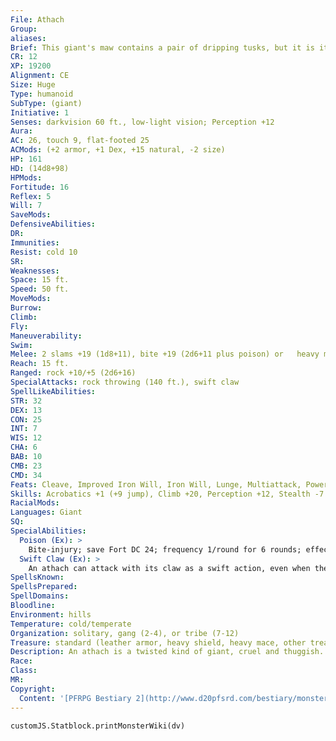 ```yaml
---
File: Athach
Group: 
aliases: 
Brief: This giant's maw contains a pair of dripping tusks, but it is its gangly third arm that makes its appearance truly bizarre.
CR: 12
XP: 19200
Alignment: CE
Size: Huge
Type: humanoid
SubType: (giant)
Initiative: 1
Senses: darkvision 60 ft., low-light vision; Perception +12
Aura: 
AC: 26, touch 9, flat-footed 25
ACMods: (+2 armor, +1 Dex, +15 natural, -2 size)
HP: 161
HD: (14d8+98)
HPMods: 
Fortitude: 16
Reflex: 5
Will: 7
SaveMods: 
DefensiveAbilities: 
DR: 
Immunities: 
Resist: cold 10
SR: 
Weaknesses: 
Space: 15 ft.
Speed: 50 ft.
MoveMods: 
Burrow: 
Climb: 
Fly: 
Maneuverability: 
Swim: 
Melee: 2 slams +19 (1d8+11), bite +19 (2d6+11 plus poison) or   heavy mace +19/+14 (3d6+11), bite +17 (2d6+5 plus poison)
Reach: 15 ft.
Ranged: rock +10/+5 (2d6+16)
SpecialAttacks: rock throwing (140 ft.), swift claw
SpellLikeAbilities: 
STR: 32
DEX: 13
CON: 25
INT: 7
WIS: 12
CHA: 6
BAB: 10
CMB: 23
CMD: 34
Feats: Cleave, Improved Iron Will, Iron Will, Lunge, Multiattack, Power Attack, Vital Strike
Skills: Acrobatics +1 (+9 jump), Climb +20, Perception +12, Stealth -7
RacialMods: 
Languages: Giant
SQ: 
SpecialAbilities:
  Poison (Ex): >
    Bite-injury; save Fort DC 24; frequency 1/round for 6 rounds; effect 1d4 Str; cure 2 consecutive saves.
  Swift Claw (Ex): >
    An athach can attack with its claw as a swift action, even when the creature's movement would normally restrict it to one attack. This attack is made at a +19 bonus and deals 1d10+11 points of damage, regardless of what other attacks are made on the athach's turn.
SpellsKnown: 
SpellsPrepared: 
SpellDomains: 
Bloodline: 
Environment: hills
Temperature: cold/temperate
Organization: solitary, gang (2-4), or tribe (7-12)
Treasure: standard (leather armor, heavy shield, heavy mace, other treasure)
Description: An athach is a twisted kind of giant, cruel and thuggish. It lives to bring misery, ruin, and terror to weaker creatures. An individual may be nearly any human color, though its arms are often a darker color or even grayish. Its upper fangs are long, extending from its mouth like those of a ferocious beast, and it constantly drools a w Athachs thrive upon the fear of their victims, preferring to play with their prey for some time before indulging their vile and murderous natures. Tales tell of how athachs cut down orchards and ruin crops by night, leaving the ruins to be discovered by innocent villagers at the dawning of the following day. Further tales tell of how athachs desecrate graveyards by exhuming graves and scattering the bones of the dead about. The motivation behind these games seems to be sheer entertainment- some athachs are unusually creative in their antics, displaying ingenuity beyond their normal capacity, as if an athach in the throes of desecration and cruelty were prone to some form of divine inspiration.  An athach is 18 feet tall and weighs 5,000 pounds. Athachs dislike other giants (and other monsters of their size) and either attack or flee from them, depending on whether the odds are in their favor. eakness-inducing poison. A group of athachs is usually a family unit, with gangs typically consisting of a group of siblings and full tribes consisting of parents and young.
Race: 
Class: 
MR: 
Copyright:
  Content: '[PFRPG Bestiary 2](http://www.d20pfsrd.com/bestiary/monster-listings/humanoids/giants/athach)'
---
```

```dataviewjs
customJS.Statblock.printMonsterWiki(dv)
```
